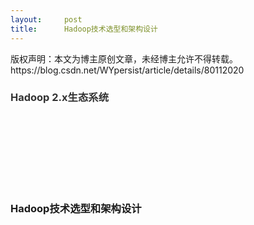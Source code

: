 ```yaml
---
layout:     post
title:      Hadoop技术选型和架构设计
---
```

<div id="article_content" class="article_content clearfix csdn-tracking-statistics" data-pid="blog" data-mod="popu_307" data-dsm="post">
								<div class="article-copyright">
					版权声明：本文为博主原创文章，未经博主允许不得转载。					https://blog.csdn.net/WYpersist/article/details/80112020				</div>
								            <link rel="stylesheet" href="https://csdnimg.cn/release/phoenix/template/css/ck_htmledit_views-f76675cdea.css">
						<div class="htmledit_views" id="content_views">
                <h3><strong><span style="color:rgb(51,51,51);background:rgb(255,255,255);">H</span><span style="color:rgb(51,51,51);background:rgb(255,255,255);">adoop 2.x生态系统</span></strong></h3><p align="justify"> </p><p align="justify"> <img src="https://img-blog.csdn.net/201804271843057?watermark/2/text/aHR0cHM6Ly9ibG9nLmNzZG4ubmV0L1dZcGVyc2lzdA==/font/5a6L5L2T/fontsize/400/fill/I0JBQkFCMA==/dissolve/70" alt=""></p><h3><strong><br></strong></h3><h3><strong><img src="https://img-blog.csdn.net/20180427184312387?watermark/2/text/aHR0cHM6Ly9ibG9nLmNzZG4ubmV0L1dZcGVyc2lzdA==/font/5a6L5L2T/fontsize/400/fill/I0JBQkFCMA==/dissolve/70" alt=""></strong></h3><h3><strong>Hadoop<span style="font-family:'宋体';">技术选型和架构设计</span></strong></h3><div><strong><span style="font-family:'宋体';"><img src="https://img-blog.csdn.net/20180427184324306?watermark/2/text/aHR0cHM6Ly9ibG9nLmNzZG4ubmV0L1dZcGVyc2lzdA==/font/5a6L5L2T/fontsize/400/fill/I0JBQkFCMA==/dissolve/70" alt=""><br></span></strong></div><div><strong><span style="font-family:'宋体';"><img src="https://img-blog.csdn.net/20180427184333712?watermark/2/text/aHR0cHM6Ly9ibG9nLmNzZG4ubmV0L1dZcGVyc2lzdA==/font/5a6L5L2T/fontsize/400/fill/I0JBQkFCMA==/dissolve/70" alt=""><br></span></strong></div><p align="justify"> </p><p align="justify"> </p>            </div>
                </div>